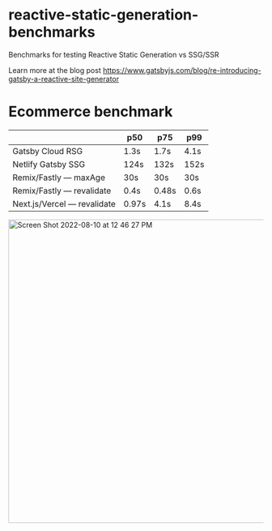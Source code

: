 # reactive-static-generation-benchmarks
Benchmarks for testing Reactive Static Generation vs SSG/SSR

Learn more at the blog post https://www.gatsbyjs.com/blog/re-introducing-gatsby-a-reactive-site-generator

# Ecommerce benchmark

|   | p50  | p75  | p99  | 
|---|---|---|---|
| Gatsby Cloud RSG	|1.3s	|1.7s	|4.1s |
| Netlify Gatsby SSG	|124s	|132s	|152s |
| Remix/Fastly — maxAge	|30s	|30s	|30s |
| Remix/Fastly — revalidate	|0.4s	|0.48s	|0.6s |
| Next.js/Vercel — revalidate	|0.97s|	4.1s	|8.4s |

<img width="599" alt="Screen Shot 2022-08-10 at 12 46 27 PM" src="https://user-images.githubusercontent.com/71047/184431623-57091d91-2bc5-4bf9-a37b-84a6d82a0de1.png">
